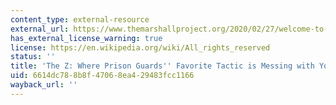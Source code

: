 ```yaml
---
content_type: external-resource
external_url: https://www.themarshallproject.org/2020/02/27/welcome-to-the-zo
has_external_license_warning: true
license: https://en.wikipedia.org/wiki/All_rights_reserved
status: ''
title: 'The Z: Where Prison Guards'' Favorite Tactic is Messing with Your Head'
uid: 6614dc78-8b8f-4706-8ea4-29483fcc1166
wayback_url: ''
---
```

